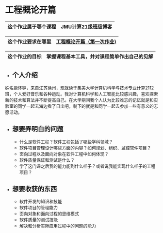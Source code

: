 # 工程概论开篇

| 这个作业属于哪个课程 | [JMU计算21级班级博客](https://edu.cnblogs.com/campus/jmu/ComputerScience21) |
| -------------------- | ------------------------------------------------------------ |

| 这个作业要求在哪里   | [工程概论开篇（第一次作业)](https://edu.cnblogs.com/campus/jmu/ComputerScience21/homework/13033) |
| -------------------- | ------------------------------------------------------------ |

| 这个作业的目标       | 掌握课程基本工具，并对课程简单作出自己的见解|
| -------------------- | ------------------------------------------------------------ |

- ## 个人介绍

姓名鹿怀铮，来自江苏徐州，现就读于集美大学计算机科学与技术专业计算2112班，个人爱好音乐和各种运动。我对计算机科学和人工智能比较感兴趣，喜欢探索新的技术和算法并不断提高自己。在大学期间我个人认为比较难忘的记忆就是和实验室的同学一起去海边看了日出吧，剩下的就是和同学一起去参加一些有意义的志愿活动。

- ## 想要弄明白的问题

  - 什么是软件工程？软件工程包括了哪些学科领域？
  - 软件项目管理设计哪些方面的内容？如何规划、组织、监控软件项目？
  - 面向过程以及面向对象在软件工程中如何体现？
  - 软件质量保证和测试是什么？
  - 学了这门课之后我的能力能到什么样子？或者说我能实现什么样子的工程项目？

- ## 想要收获的东西

  - 软件开发的知识和技能
  - 软件项目的管理能力
  - 面向对象和面向过程的思维模式
  - 软件质量的测试技能
  - 解决和分析实际应用过程中的问题的能力
